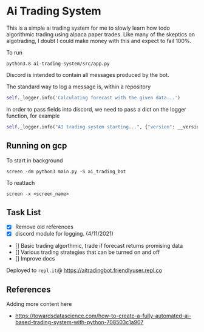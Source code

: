 # Ai Trading System

This is a simple ai trading system for me to slowly learn how todo algorithmic trading using alpaca paper trades. Like many of the skeptics on algotrading, I doubt I could make money with this and expect to fail 100%.

To run
```
python3.8 ai-trading-system/src/app.py
```

Discord is intended to contain all messages produced by the bot.

The standard way to log a message is, within a repository

```python
self._logger.info('Calculating forecast with the given data...')
```

In order to pass fields into discord, we need to pass a dict on the logger function,
for example

```python
self._logger.info("AI trading system starting...", {"version": __version__})
```

## Running on gcp

To start in background
```
screen -dm python3 main.py -S ai_trading_bot
```

To reattach

```
screen -x <screen_name>
```

## Task List

- [x] Remove old references
- [x] discord module for logging. (4/11/2021)
- [] Basic trading algorthmic, trade if forecast returns promising data
- [] Various trading strategies that can be turned on and off
- [] Improve docs

Deployed to `repl.it`@ https://aitradingbot.friendlyuser.repl.co

## References

Adding more content here
- https://towardsdatascience.com/how-to-create-a-fully-automated-ai-based-trading-system-with-python-708503c1a907
